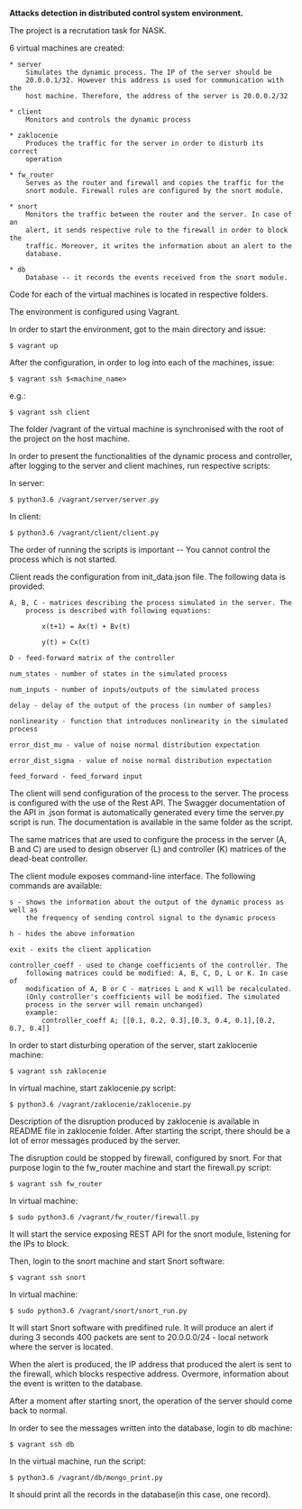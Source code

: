 **Attacks detection in distributed control system environment.**

The project is a recrutation task for NASK.

6 virtual machines are created:

    * server 
        Simulates the dynamic process. The IP of the server should be
        20.0.0.1/32. However this address is used for communication with the
        host machine. Therefore, the address of the server is 20.0.0.2/32

    * client
        Monitors and controls the dynamic process

    * zaklocenie
        Produces the traffic for the server in order to disturb its correct
        operation

    * fw_router
        Serves as the router and firewall and copies the traffic for the
        snort module. Firewall rules are configured by the snort module.

    * snort
        Monitors the traffic between the router and the server. In case of an
        alert, it sends respective rule to the firewall in order to block the
        traffic. Moreover, it writes the information about an alert to the
        database.

    * db
        Database -- it records the events received from the snort module.

Code for each of the virtual machines is located in respective folders.

The environment is configured using Vagrant. 

In order to start the environment, got to the main directory and issue:

    $ vagrant up


After the configuration, in order to log into each of the machines, issue:

    $ vagrant ssh $<machine_name>

e.g.:

    $ vagrant ssh client


The folder /vagrant of the virtual machine is synchronised with the root of
the project on the host machine.
 

In order to present the functionalities of the dynamic process and controller,
after logging to the server and client machines, run respective scripts:

In server:

    $ python3.6 /vagrant/server/server.py

In client:

    $ python3.6 /vagrant/client/client.py


The order of running the scripts is important -- You cannot control the process
which is not started.


Client reads the configuration from init_data.json file. The following data
is provided:

    A, B, C - matrices describing the process simulated in the server. The
        process is described with following equations:
            
            x(t+1) = Ax(t) + Bv(t)

            y(t) = Cx(t)

    D - feed-forward matrix of the controller

    num_states - number of states in the simulated process

    num_inputs - number of inputs/outputs of the simulated process

    delay - delay of the output of the process (in number of samples)

    nonlinearity - function that introduces nonlinearity in the simulated process

    error_dist_mu - value of noise normal distribution expectation

    error_dist_sigma - value of noise normal distribution expectation

    feed_forward - feed_forward input
 

The client will send configuration of the process to the server. The
process is configured with the use of the Rest API. The Swagger documentation
of the API in .json format is automatically generated every time the server.py
script is run. The documentation is available in the same folder as the script.

The same matrices that are used to configure the process in the server (A, B and C)
are used to design observer (L) and controller (K) matrices of
the dead-beat controller. 


The client module exposes command-line interface. The following commands are
available:

    s - shows the information about the output of the dynamic process as well as
        the frequency of sending control signal to the dynamic process

    h - hides the above information

    exit - exits the client application

    controller_coeff - used to change coefficients of the controller. The
        following matrices could be modified: A, B, C, D, L or K. In case of
        modification of A, B or C - matrices L and K will be recalculated.
        (Only controller's coefficients will be modified. The simulated
        process in the server will remain unchanged)
        example:  
            controller_coeff A; [[0.1, 0.2, 0.3],[0.3, 0.4, 0.1],[0.2, 0.7, 0.4]] 

 
In order to start disturbing operation of the server, start zaklocenie machine:

    $ vagrant ssh zaklocenie


In virtual machine, start zaklocenie.py script: 

    $ python3.6 /vagrant/zaklocenie/zaklocenie.py


Description of the disruption produced by zaklocenie is available in README
file in zaklocenie folder.
After starting the script, there should be a lot of error messages produced by
the server.


The disruption could be stopped by firewall, configured by snort.
For that purpose login to the fw_router machine and start the firewall.py
script:

    $ vagrant ssh fw_router 


In virtual machine:

    $ sudo python3.6 /vagrant/fw_router/firewall.py 


It will start the service exposing REST API for the snort module, listening for
the IPs to block.


Then, login to the snort machine and start Snort software:

    $ vagrant ssh snort 

In virtual machine:

    $ sudo python3.6 /vagrant/snort/snort_run.py 

It will start Snort software with predifined rule. It will produce an alert
if during 3 seconds 400 packets are sent to 20.0.0.0/24 - local network where
the server is located.

When the alert is produced, the IP address that produced the alert is sent to
the firewall, which blocks respective address. Overmore, information about
the event is written to the database.


After a moment after starting snort, the operation of the server should come
back to normal.


In order to see the messages written into the database, login to db machine: 

    $ vagrant ssh db


In the virtual machine, run the script:

    $ python3.6 /vagrant/db/mongo_print.py  
 

It should print all the records in the database(in this case, one record).








